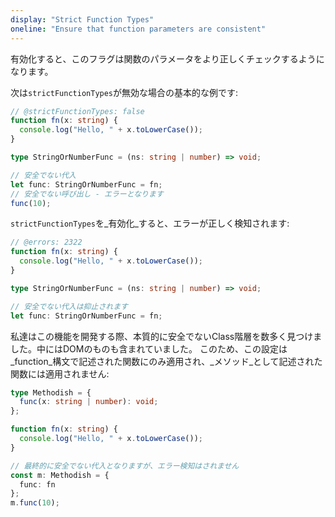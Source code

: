 ```yaml
---
display: "Strict Function Types"
oneline: "Ensure that function parameters are consistent"
---
```


有効化すると、このフラグは関数のパラメータをより正しくチェックするようになります。

次は`strictFunctionTypes`が無効な場合の基本的な例です:

```ts twoslash
// @strictFunctionTypes: false
function fn(x: string) {
  console.log("Hello, " + x.toLowerCase());
}

type StringOrNumberFunc = (ns: string | number) => void;

// 安全でない代入
let func: StringOrNumberFunc = fn;
// 安全でない呼び出し - エラーとなります
func(10);
```

`strictFunctionTypes`を_有効化_すると、エラーが正しく検知されます:

```ts twoslash
// @errors: 2322
function fn(x: string) {
  console.log("Hello, " + x.toLowerCase());
}

type StringOrNumberFunc = (ns: string | number) => void;

// 安全でない代入は抑止されます
let func: StringOrNumberFunc = fn;
```

私達はこの機能を開発する際、本質的に安全でないClass階層を数多く見つけました。中にはDOMのものも含まれていました。
このため、この設定は_function_構文で記述された関数にのみ適用され、_メソッド_として記述された関数には適用されません:

```ts twoslash
type Methodish = {
  func(x: string | number): void;
};

function fn(x: string) {
  console.log("Hello, " + x.toLowerCase());
}

// 最終的に安全でない代入となりますが、エラー検知はされません
const m: Methodish = {
  func: fn
};
m.func(10);
```
